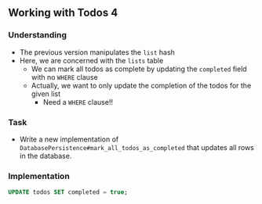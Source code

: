 ## Working with Todos 4

### Understanding
- The previous version manipulates the `list` hash
- Here, we are concerned with the `lists` table
  + We can mark all todos as complete by updating the `completed` field with no `WHERE` clause
  + Actually, we want to only update the completion of the todos for the given list
    * Need a `WHERE` clause!!

### Task
- Write a new implementation of `DatabasePersistence#mark_all_todos_as_completed` that updates all rows in the database.

### Implementation
```sql
UPDATE todos SET completed = true;
```
